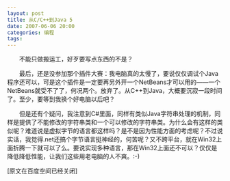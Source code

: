 ```yaml
---
layout: post
title: 从C/C++到Java 5
date: 2007-06-06 20:00
categories: 编程
tags: 
---
```



　　不能只做搬运工，好歹要写点东西的不是？

　　最后，还是没参加那个插件大赛：我电脑真的太慢了，要说仅仅调试个Java程序还可以，可是这个插件是一定要再另外开一个NetBeans才可以用的——一个NetBeans就受不了了，何况两个。放弃了。从C++到Java，大概要沉寂一段时间了。至少，要等到我换个好电脑以后吧？

<!-- more -->



　　但是还有个疑问，我注意到C#里面，同样有类似Java字符串处理的机制，同样是提供了不能修改的字符串类和一个可以修改的字符串类。为什么会有这样的类似呢？难道说是虚拟字节的语言都这样吗？是不是因为性能方面的考虑呢？不过说实话，我觉得.net还搞个字节语言挺神经的，何苦呢？又不跨平台，就在Win32上面折腾一下就可以了么。要说实现多种语言，那在Win32上面还不可以？仅仅是降低降低性能，让我们这些用老电脑的人不爽。:-)

[原文在百度空间已经关闭]

